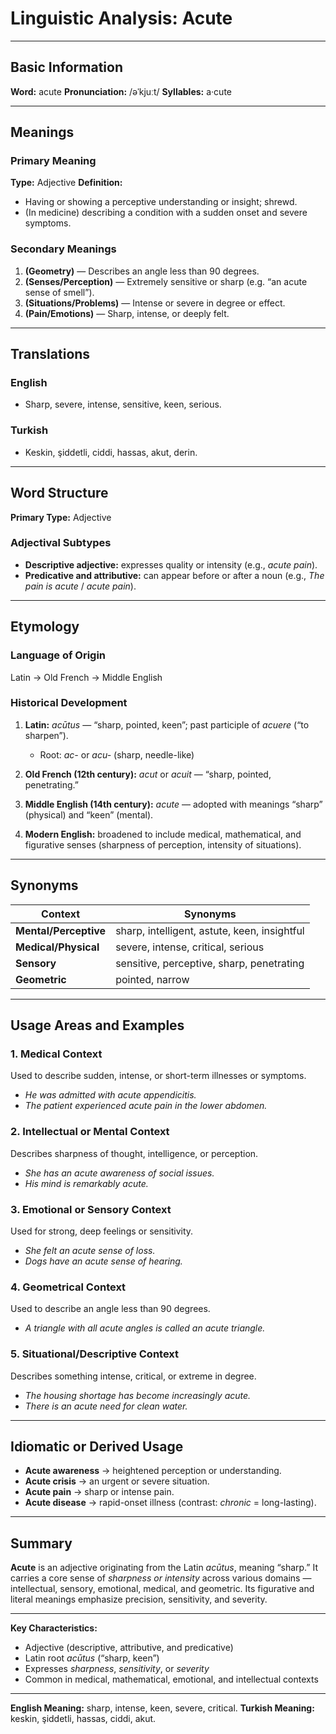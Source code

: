 # Linguistic Analysis: **Acute**

---

## **Basic Information**

**Word:** acute
**Pronunciation:** /əˈkjuːt/
**Syllables:** a·cute

---

## **Meanings**

### **Primary Meaning**

**Type:** Adjective
**Definition:**

- Having or showing a perceptive understanding or insight; shrewd.
- (In medicine) describing a condition with a sudden onset and severe symptoms.

### **Secondary Meanings**

1. **(Geometry)** — Describes an angle less than 90 degrees.
2. **(Senses/Perception)** — Extremely sensitive or sharp (e.g. “an acute sense of smell”).
3. **(Situations/Problems)** — Intense or severe in degree or effect.
4. **(Pain/Emotions)** — Sharp, intense, or deeply felt.

---

## **Translations**

### **English**

- Sharp, severe, intense, sensitive, keen, serious.

### **Turkish**

- Keskin, şiddetli, ciddi, hassas, akut, derin.

---

## **Word Structure**

**Primary Type:** Adjective

### **Adjectival Subtypes**

- **Descriptive adjective:** expresses quality or intensity (e.g., _acute pain_).
- **Predicative and attributive:** can appear before or after a noun (e.g., _The pain is acute_ / _acute pain_).

---

## **Etymology**

### **Language of Origin**

Latin → Old French → Middle English

### **Historical Development**

1. **Latin:** _acūtus_ — “sharp, pointed, keen”; past participle of _acuere_ (“to sharpen”).

   - Root: _ac-_ or _acu-_ (sharp, needle-like)

2. **Old French (12th century):** _acut_ or _acuit_ — “sharp, pointed, penetrating.”
3. **Middle English (14th century):** _acute_ — adopted with meanings “sharp” (physical) and “keen” (mental).
4. **Modern English:** broadened to include medical, mathematical, and figurative senses (sharpness of perception, intensity of situations).

---

## **Synonyms**

| Context               | Synonyms                                     |
| --------------------- | -------------------------------------------- |
| **Mental/Perceptive** | sharp, intelligent, astute, keen, insightful |
| **Medical/Physical**  | severe, intense, critical, serious           |
| **Sensory**           | sensitive, perceptive, sharp, penetrating    |
| **Geometric**         | pointed, narrow                              |

---

## **Usage Areas and Examples**

### **1. Medical Context**

Used to describe sudden, intense, or short-term illnesses or symptoms.

- _He was admitted with acute appendicitis._
- _The patient experienced acute pain in the lower abdomen._

### **2. Intellectual or Mental Context**

Describes sharpness of thought, intelligence, or perception.

- _She has an acute awareness of social issues._
- _His mind is remarkably acute._

### **3. Emotional or Sensory Context**

Used for strong, deep feelings or sensitivity.

- _She felt an acute sense of loss._
- _Dogs have an acute sense of hearing._

### **4. Geometrical Context**

Used to describe an angle less than 90 degrees.

- _A triangle with all acute angles is called an acute triangle._

### **5. Situational/Descriptive Context**

Describes something intense, critical, or extreme in degree.

- _The housing shortage has become increasingly acute._
- _There is an acute need for clean water._

---

## **Idiomatic or Derived Usage**

- **Acute awareness** → heightened perception or understanding.
- **Acute crisis** → an urgent or severe situation.
- **Acute pain** → sharp or intense pain.
- **Acute disease** → rapid-onset illness (contrast: _chronic_ = long-lasting).

---

## **Summary**

**Acute** is an adjective originating from the Latin _acūtus_, meaning “sharp.”
It carries a core sense of _sharpness or intensity_ across various domains — intellectual, sensory, emotional, medical, and geometric. Its figurative and literal meanings emphasize precision, sensitivity, and severity.

---

**Key Characteristics:**

- Adjective (descriptive, attributive, and predicative)
- Latin root _acūtus_ (“sharp, keen”)
- Expresses _sharpness_, _sensitivity_, or _severity_
- Common in medical, mathematical, emotional, and intellectual contexts

---

**English Meaning:** sharp, intense, keen, severe, critical.
**Turkish Meaning:** keskin, şiddetli, hassas, ciddi, akut.
